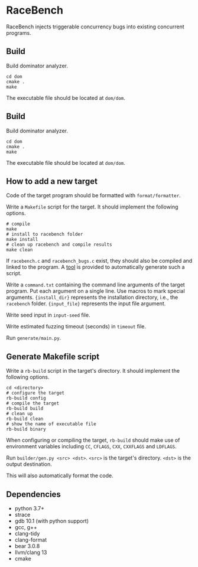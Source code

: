 # RaceBench

RaceBench injects triggerable concurrency bugs into existing concurrent programs.

## Build

Build dominator analyzer.
```shell
cd dom
cmake .
make
```

The executable file should be located at `dom/dom`.

## Build

Build dominator analyzer.
```shell
cd dom
cmake .
make
```

The executable file should be located at `dom/dom`.

## How to add a new target

Code of the target program should be formatted with `format/formatter`.

Write a `Makefile` script for the target.
It should implement the following options.
```shell
# compile
make
# install to racebench folder
make install
# clean up racebench and compile results
make clean
```
If `racebench.c` and `racebench_bugs.c` exist, they should also be compiled and linked to the program.
A [tool](#generate-makefile-script) is provided to automatically generate such a script.

Write a `command.txt` containing the command line arguments of the target program.
Put each argument on a single line.
Use macros to mark special arguments.
`{install_dir}` represents the installation directory, i.e., the `racebench` folder.
`{input_file}` represents the input file argument.

Write seed input in `input-seed` file.

Write estimated fuzzing timeout (seconds) in `timeout` file.

Run `generate/main.py`.

## Generate Makefile script

Write a `rb-build` script in the target's directory.
It should implement the following options.
```shell
cd <directory>
# configure the target
rb-build config
# compile the target
rb-build build
# clean up
rb-build clean
# show the name of executable file
rb-build binary
```

When configuring or compiling the target, `rb-build` should make use of environment variables including `CC`, `CFLAGS`, `CXX`, `CXXFLAGS` and `LDFLAGS`.

Run `builder/gen.py <src> <dst>`.
`<src>` is the target's directory.
`<dst>` is the output destination.

This will also automatically format the code.

## Dependencies

- python 3.7+
- strace
- gdb 10.1 (with python support)
- gcc, g++
- clang-tidy
- clang-format
- bear 3.0.8
- llvm/clang 13
- cmake
